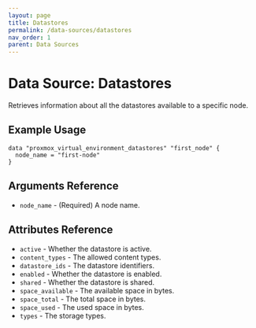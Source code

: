 ```yaml
---
layout: page
title: Datastores
permalink: /data-sources/datastores
nav_order: 1
parent: Data Sources
---
```


# Data Source: Datastores

Retrieves information about all the datastores available to a specific node.

## Example Usage

```
data "proxmox_virtual_environment_datastores" "first_node" {
  node_name = "first-node"
}
```

## Arguments Reference

* `node_name` - (Required) A node name.

## Attributes Reference

* `active` - Whether the datastore is active.
* `content_types` - The allowed content types.
* `datastore_ids` - The datastore identifiers.
* `enabled` - Whether the datastore is enabled.
* `shared` - Whether the datastore is shared.
* `space_available` - The available space in bytes.
* `space_total` - The total space in bytes.
* `space_used` - The used space in bytes.
* `types` - The storage types.
